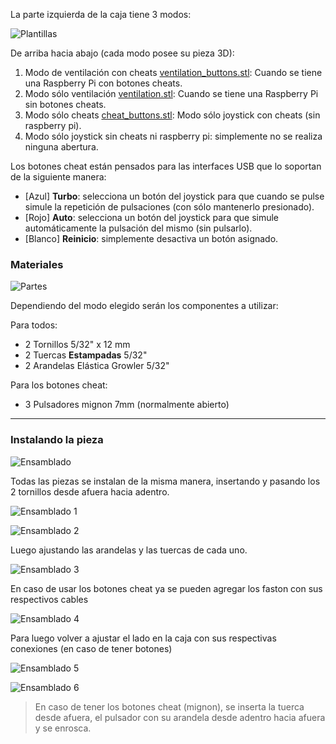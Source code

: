 [templates]: /guide/left/templates.png
[parts]: /guide/left/parts.jpg

[assembly]: /guide/left/assembly.jpg
[assembly1]: /guide/left/assembly1.jpg
[assembly2]: /guide/left/assembly2.jpg
[assembly3]: /guide/left/assembly3.jpg
[assembly4]: /guide/left/assembly4.jpg
[assembly5]: /guide/left/assembly5.jpg
[assembly6]: /guide/left/assembly6.jpg

[ventilation_buttons]: /guide/left/ventilation_buttons.stl
[ventilation]: /guide/left/ventilation.stl
[cheat_buttons]: /guide/left/cheat_buttons.stl

La parte izquierda de la caja tiene 3 modos:

![Plantillas][templates]

De arriba hacia abajo (cada modo posee su pieza 3D):
1. Modo de ventilación con cheats [ventilation_buttons.stl][ventilation_buttons]: Cuando se tiene una Raspberry Pi con botones cheats.
2. Modo sólo ventilación [ventilation.stl][ventilation]: Cuando se tiene una Raspberry Pi sin botones cheats.
3. Modo sólo cheats [cheat_buttons.stl][cheat_buttons]: Modo sólo joystick con cheats (sin raspberry pi).
4. Modo sólo joystick sin cheats ni raspberry pi: simplemente no se realiza ninguna abertura.

Los botones cheat están pensados para las interfaces USB que lo soportan de la siguiente manera:
* [Azul] **Turbo**: selecciona un botón del joystick para que cuando se pulse simule la repetición de pulsaciones (con sólo mantenerlo presionado).
* [Rojo] **Auto**: selecciona un botón del joystick para que simule automáticamente la pulsación del mismo (sin pulsarlo).
* [Blanco] **Reinicio**: simplemente desactiva un botón asignado.

### Materiales  

![Partes][parts]

Dependiendo del modo elegido serán los componentes a utilizar:

Para todos:
* 2 Tornillos 5/32" x 12 mm
* 2 Tuercas __Estampadas__ 5/32" 
* 2 Arandelas Elástica Growler 5/32" 

Para los botones cheat:
* 3 Pulsadores mignon 7mm (normalmente abierto)

---

### Instalando la pieza

![Ensamblado][assembly]

Todas las piezas se instalan de la misma manera, insertando y pasando los 2 tornillos desde afuera hacia adentro.

![Ensamblado 1][assembly1]

![Ensamblado 2][assembly2]

Luego ajustando las arandelas y las tuercas de cada uno.

![Ensamblado 3][assembly3]

En caso de usar los botones cheat ya se pueden agregar los faston con sus respectivos cables

![Ensamblado 4][assembly4]

Para luego volver a ajustar el lado en la caja con sus respectivas conexiones (en caso de tener botones)

![Ensamblado 5][assembly5]

![Ensamblado 6][assembly6]

> En caso de tener los botones cheat (mignon), se inserta la tuerca desde afuera, el pulsador con su arandela desde adentro hacia afuera y se enrosca.

